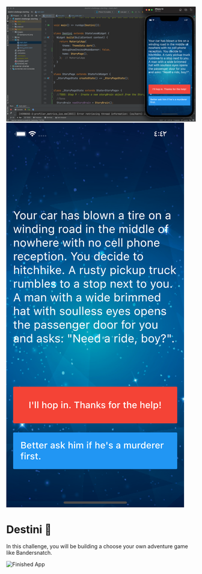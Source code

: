 ![This is an image](https://github.com/HendMohammed90/destini/blob/master/images/img3.png)
![This is an image](https://github.com/HendMohammed90/destini/blob/master/images/img4.png)


# Destini 🤔
In this challenge, you will be building a choose your own adventure game like Bandersnatch.

![Finished App](https://github.com/londonappbrewery/Images/blob/master/Destini.gif)
